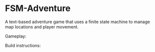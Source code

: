 # FSM-Adventure
A text-based adventure game that uses a finite state machine to manage map locations and player movement.

Gameplay:


Build instructions:

